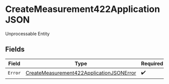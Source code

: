 # CreateMeasurement422ApplicationJSON

Unprocessable Entity


## Fields

| Field                                                                                                           | Type                                                                                                            | Required                                                                                                        | Description                                                                                                     |
| --------------------------------------------------------------------------------------------------------------- | --------------------------------------------------------------------------------------------------------------- | --------------------------------------------------------------------------------------------------------------- | --------------------------------------------------------------------------------------------------------------- |
| `Error`                                                                                                         | [CreateMeasurement422ApplicationJSONError](../../models/operations/createmeasurement422applicationjsonerror.md) | :heavy_check_mark:                                                                                              | N/A                                                                                                             |